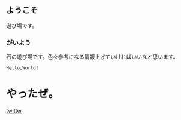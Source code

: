 ## ようこそ

遊び場です。
### がいよう

石の遊び場です。色々参考になる情報上げていければいいなと思います。

```markdown
Hello,World!
```
<h1>やったぜ。</h1>


[twitter](https://twitter.com/rock_ishi)